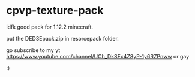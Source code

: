 # cpvp-texture-pack
idfk good pack for 1.12.2 minecraft.


put the DED3Epack.zip in resorcepack folder.


go subscribe to my yt https://www.youtube.com/channel/UCh_DkSFx4Z8yP-1y6RZPnww
or gay




:)
